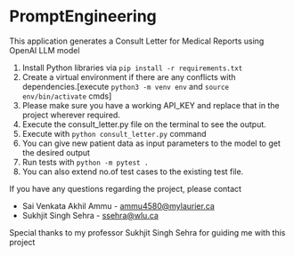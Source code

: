 # PromptEngineering
 This application generates a Consult Letter for Medical Reports using OpenAI LLM model

1. Install Python libraries via `pip install -r requirements.txt`
2. Create a virtual environment if there are any conflicts with dependencies.[execute `python3 -m venv env` and `source env/bin/activate` cmds]
3. Please make sure you have a working API_KEY and replace that in the project wherever required.
4. Execute the consult_letter.py file on the terminal to see the output.
5. Execute with `python consult_letter.py` command
6. You can give new patient data as input parameters to the model to get the desired output
7. Run tests with `python -m pytest .`
8. You can also extend no.of test cases to the existing test file.

If you have any questions regarding the project, please contact

 - Sai Venkata Akhil Ammu - ammu4580@mylaurier.ca
 - Sukhjit Singh Sehra - ssehra@wlu.ca

Special thanks to my professor Sukhjit Singh Sehra for guiding me with this project
